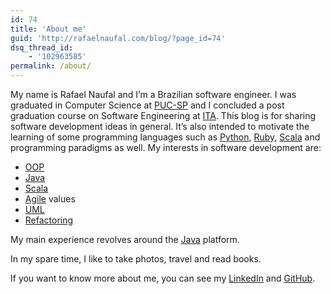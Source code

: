 ```yaml
---
id: 74
title: 'About me'
guid: 'http://rafaelnaufal.com/blog/?page_id=74'
dsq_thread_id:
    - '102963585'
permalink: /about/
---
```


My name is Rafael Naufal and I’m a Brazilian software engineer. I was graduated in Computer Science at [PUC-SP](https://www.pucsp.br/cce/) and I concluded a post graduation course on Software Engineering at [ITA](https://www.ita.br). This blog is for sharing software development ideas in general. It’s also intended to motivate the learning of some programming languages such as [Python](https://www.python.org), [Ruby](https://www.ruby-lang.org), [Scala](https://www.scala-lang.org) and programming paradigms as well.
My interests in software development are:

- [OOP](https://en.wikipedia.org/wiki/Object-oriented_programming)
- [Java](https://www.oracle.com/technetwork/java/javase/downloads/index.html)
- [Scala](https://www.scala-lang.org/)
- [Agile](https://en.wikipedia.org/wiki/Agile_software_development) values
- [UML](https://www.uml.org/)
- [Refactoring](https://www.refactoring.com/)

My main experience revolves around the [Java](https://www.oracle.com/technetwork/java/javase/downloads/index.html) platform.

In my spare time, I like to take photos, travel and read books.

If you want to know more about me, you can see my [LinkedIn](https://www.linkedin.com/in/rnaufal) and [GitHub](https://github.com/rnaufal).